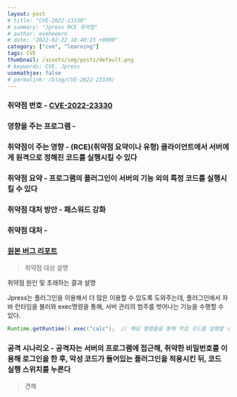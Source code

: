 ```yaml
---
layout: post
# title: "CVE-2022-23330"
# summary: "Jpress RCE 취약점"
# author: eveheeero
# date: "2022-02-22 10:40:23 +0900"
category: ["cve", "learning"]
tags: CVE
thumbnail: /assets/img/posts/default.png
# keywords: CVE, Jpress
usemathjax: false
# permalink: /blog/CVE-2022-23330/
---
```


### 취약점 번호 - [CVE-2022-23330](https://cve.mitre.org/cgi-bin/cvename.cgi?name=CVE-2022-23330)

### 영향을 주는 프로그램 - 

### 취약점이 주는 영향 - (RCE)(취약점 요약이나 유형) 클라이언트에서 서버에게 원격으로 정해진 코드를 실행시킬 수 있다

### 취약점 요약 - 프로그램의 플러그인이 서버의 기능 외의 특정 코드를 실행시킬 수 있다

### 취약점 대처 방안 - 패스워드 강화

### 취약점 대처 -

### [원본 버그 리포트](https://gitee.com/JPressProjects/jpress/issues/I4QZZ8)

> 취약점 대상 설명

취약점 원인 및 초래하는 결과 설명

Jpress는 플러그인을 이용해서 더 많은 이용할 수 있도록 도와주는데, 플러그인에서 자바 런타임을 불러와 exec명령을 통해, 서버 관리의 범주를 벗어나는 기능을 수행할 수 있다.

```java
Runtime.getRuntime().exec("calc");  // 해당 명령줄을 통해 악성 코드를 실행할 수 있다.
```

### 공격 시나리오 - 공격자는 서버의 프로그램에 접근해, 취약한 비밀번호를 이용해 로그인을 한 후, 악성 코드가 들어있는 플러그인을 적용시킨 뒤, 코드 실행 스위치를 누른다

> 견해

